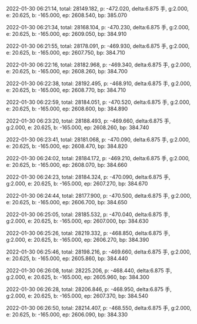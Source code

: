 2022-01-30 06:21:14, total: 28149.182, p: -472.020, delta:6.875 手, g:2.000, e: 20.625, b: -165.000, ep: 2608.540, bp: 385.070

2022-01-30 06:21:34, total: 28168.104, p: -470.230, delta:6.875 手, g:2.000, e: 20.625, b: -165.000, ep: 2609.050, bp: 384.910

2022-01-30 06:21:55, total: 28178.091, p: -469.930, delta:6.875 手, g:2.000, e: 20.625, b: -165.000, ep: 2607.750, bp: 384.710

2022-01-30 06:22:16, total: 28182.968, p: -469.340, delta:6.875 手, g:2.000, e: 20.625, b: -165.000, ep: 2608.260, bp: 384.700

2022-01-30 06:22:38, total: 28192.495, p: -468.910, delta:6.875 手, g:2.000, e: 20.625, b: -165.000, ep: 2608.770, bp: 384.710

2022-01-30 06:22:59, total: 28184.051, p: -470.520, delta:6.875 手, g:2.000, e: 20.625, b: -165.000, ep: 2608.600, bp: 384.890

2022-01-30 06:23:20, total: 28188.493, p: -469.660, delta:6.875 手, g:2.000, e: 20.625, b: -165.000, ep: 2608.260, bp: 384.740

2022-01-30 06:23:41, total: 28181.068, p: -470.090, delta:6.875 手, g:2.000, e: 20.625, b: -165.000, ep: 2608.470, bp: 384.820

2022-01-30 06:24:02, total: 28184.172, p: -469.210, delta:6.875 手, g:2.000, e: 20.625, b: -165.000, ep: 2608.070, bp: 384.660

2022-01-30 06:24:23, total: 28184.324, p: -470.090, delta:6.875 手, g:2.000, e: 20.625, b: -165.000, ep: 2607.270, bp: 384.670

2022-01-30 06:24:44, total: 28177.900, p: -470.500, delta:6.875 手, g:2.000, e: 20.625, b: -165.000, ep: 2606.700, bp: 384.650

2022-01-30 06:25:05, total: 28185.532, p: -470.040, delta:6.875 手, g:2.000, e: 20.625, b: -165.000, ep: 2607.000, bp: 384.630

2022-01-30 06:25:26, total: 28219.332, p: -468.850, delta:6.875 手, g:2.000, e: 20.625, b: -165.000, ep: 2606.270, bp: 384.390

2022-01-30 06:25:46, total: 28198.216, p: -469.660, delta:6.875 手, g:2.000, e: 20.625, b: -165.000, ep: 2605.860, bp: 384.440

2022-01-30 06:26:08, total: 28225.206, p: -468.440, delta:6.875 手, g:2.000, e: 20.625, b: -165.000, ep: 2605.960, bp: 384.300

2022-01-30 06:26:28, total: 28206.846, p: -468.950, delta:6.875 手, g:2.000, e: 20.625, b: -165.000, ep: 2607.370, bp: 384.540

2022-01-30 06:26:50, total: 28214.407, p: -468.550, delta:6.875 手, g:2.000, e: 20.625, b: -165.000, ep: 2606.090, bp: 384.330